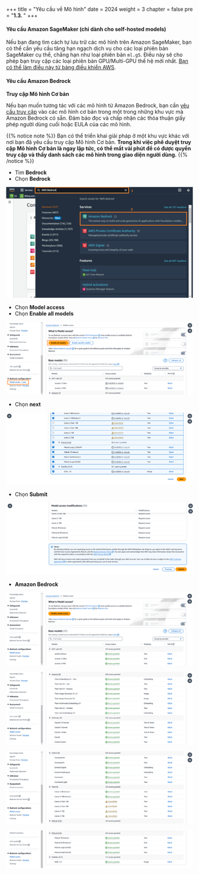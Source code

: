 +++
title = "Yêu cầu về Mô hình"
date = 2024
weight = 3
chapter = false
pre = "<b>1.3. </b>"
+++

#### Yêu cầu Amazon SageMaker (chỉ dành cho self-hosted models) [](https://aws-samples.github.io/aws-genai-llm-chatbot/documentation/model-requirements.html#amazon-sagemaker-requirements-for-self-hosted-models-only)


Nếu bạn đang tìm cách tự lưu trữ các mô hình trên Amazon SageMaker, bạn có thể cần yêu cầu tăng hạn ngạch dịch vụ cho các loại phiên bản SageMaker cụ thể, chẳng hạn như loại phiên bản `ml.g5`. Điều này sẽ cho phép bạn truy cập các loại phiên bản GPU/Multi-GPU thế hệ mới nhất. [Bạn có thể làm điều này từ bảng điều khiển AWS](https://console.aws.amazon.com/servicequotas/home/services/sagemaker/quotas).

#### Yêu cầu Amazon Bedrock [](https://aws-samples.github.io/aws-genai-llm-chatbot/documentation/model-requirements.html#amazon-bedrock-requirements)

**Truy cập Mô hình Cơ bản**

Nếu bạn muốn tương tác với các mô hình từ Amazon Bedrock, bạn cần [yêu cầu truy cập](https://console.aws.amazon.com/bedrock/home?#/modelaccess) vào các mô hình cơ bản trong một trong những khu vực mà Amazon Bedrock có sẵn. Đảm bảo đọc và chấp nhận các thỏa thuận giấy phép người dùng cuối hoặc EULA của các mô hình.

{{% notice note %}}
Bạn có thể triển khai giải pháp ở một khu vực khác với nơi bạn đã yêu cầu truy cập Mô hình Cơ bản.
**Trong khi việc phê duyệt truy cập Mô hình Cơ bản là ngay lập tức, có thể mất vài phút để có được quyền truy cập và thấy danh sách các mô hình trong giao diện người dùng.**
{{% /notice %}}

- Tìm **Bedrock**
- Chọn **Bedrock**

![3-modelrequirements](/images/1-introduction/3-modelrequirements/001-3-modelrequirements.png?width=90pc)

- Chọn **Model access**
- Chọn **Enable all models**

![3-modelrequirements](/images/1-introduction/3-modelrequirements/002-3-modelrequirements.png?width=90pc)

- Chọn **next**

![3-modelrequirements](/images/1-introduction/3-modelrequirements/003-3-modelrequirements.png?width=90pc)

- Chọn **Submit**

![3-modelrequirements](/images/1-introduction/3-modelrequirements/004-3-modelrequirements.png?width=90pc)

- **Amazon Bedrock**

![3-modelrequirements](/images/1-introduction/3-modelrequirements/005-3-modelrequirements.png?width=90pc)

![3-modelrequirements](/images/1-introduction/3-modelrequirements/006-3-modelrequirements.png?width=90pc)

![3-modelrequirements](/images/1-introduction/3-modelrequirements/007-3-modelrequirements.png?width=90pc)

![3-modelrequirements](/images/1-introduction/3-modelrequirements/008-3-modelrequirements.png?width=90pc)
